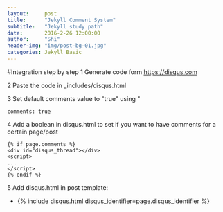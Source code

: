 ```yaml
---
layout:     post
title:      "Jekyll Comment System"
subtitle:   "Jekyll study path"
date:       2016-2-26 12:00:00
author:     "Shi"
header-img: "img/post-bg-01.jpg"
categories: Jekyll Basic
---
```


#Integration step by step
1 Generate code form https://disqus.com

2 Paste the code in _includes/disqus.html 

3 Set default comments value to "true" using "

	comments: true

4 Add a boolean in disqus.html to set if you want to have comments for a certain page/post

	{% if page.comments %}	
	<div id="disqus_thread"></div>
	<script>
	...
	</script>
	{% endif %}

5 Add disqus.html in post template: 

- 	{% include disqus.html disqus_identifier=page.disqus_identifier %}

